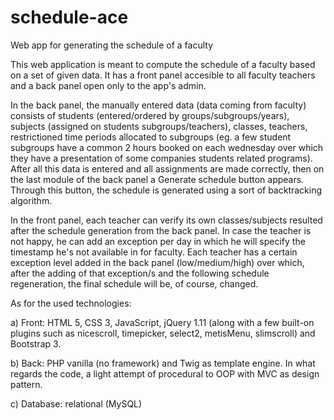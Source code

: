 # schedule-ace

Web app for generating the schedule of a faculty

This web application is meant to compute the schedule of a faculty based on a set of given data.
It has a front panel accesible to all faculty teachers and a back panel open only to the app's admin.

In the back panel, the manually entered data (data coming from faculty) consists of students (entered/ordered by groups/subgroups/years), subjects (assigned on students subgroups/teachers), classes, teachers, restrictioned time periods allocated to subgroups (eg. a few student subgroups have a common 2 hours booked on each wednesday over which they have a presentation of some companies students related programs). After all this data is entered and all assignments are made correctly, then on the last module of the back panel a Generate schedule button appears. Through this button, the schedule is generated using a sort of backtracking algorithm.

In the front panel, each teacher can verify its own classes/subjects resulted after the schedule generation from the back panel. In case the teacher is not happy, he can add an exception per day in which he will specify the timestamp he's not available in for faculty. Each teacher has a certain exception level added in the back panel (low/medium/high) over which, after the adding of that exception/s and the following schedule regeneration, the final schedule will be, of course, changed.

As for the used technologies:

a) Front: HTML 5, CSS 3, JavaScript, jQuery 1.11 (along with a few built-on plugins such as nicescroll, timepicker, select2, metisMenu, slimscroll) and Bootstrap 3.

b) Back: PHP vanilla (no framework) and Twig as template engine. In what regards the code, a light attempt of procedural to OOP with MVC as design pattern.

c) Database: relational (MySQL)
